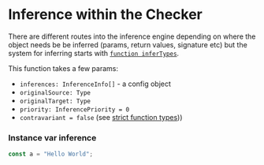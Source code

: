 # Inference within the Checker

There are different routes into the inference engine depending on where the object needs be be inferred (params,
return values, signature etc) but the system for inferring starts with [`function inferTypes`][0].

This function takes a few params:

- `inferences: InferenceInfo[]` - a config object
- `originalSource: Type`
- `originalTarget: Type`
- `priority: InferencePriority = 0`
- `contravariant = false` (see [strict function types][1]))

### Instance var inference

```ts
const a = "Hello World";
```

<!-- prettier-ignore-start -->

[0]: <src/compiler/checker.ts - function inferTypes(>
[1]: https://www.typescriptlang.org/docs/handbook/release-notes/typescript-2-6.html#strict-function-types

<!-- prettier-ignore-end -->
